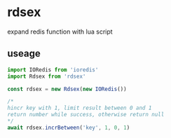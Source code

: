 # rdsex

expand redis function with lua script



## useage

```typescript
import IORedis from 'ioredis'
import Rdsex from 'rdsex'

const rdsex = new Rdsex(new IORedis())

/*
hincr key with 1, limit result between 0 and 1
return number while success, otherwise return null
*/
await rdsex.incrBetween('key', 1, 0, 1)
```

